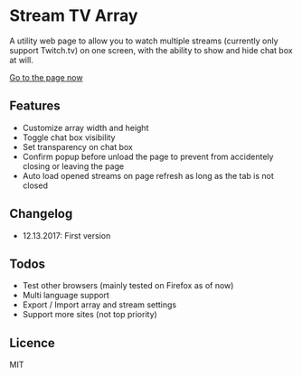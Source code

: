 # Stream TV Array

A utility web page to allow you to watch multiple streams (currently only support Twitch.tv) on one screen, with the ability to show and hide chat box at will.

[Go to the page now](https://fsworld009.github.io/StreamTvArray/)


## Features
- Customize array width and height
- Toggle chat box visibility
- Set transparency on chat box
- Confirm popup before unload the page to prevent from accidentely closing or leaving the page
- Auto load opened streams on page refresh as long as the tab is not closed

## Changelog
- 12.13.2017: First version

## Todos
- Test other browsers (mainly tested on Firefox as of now)
- Multi language support
- Export / Import array and stream settings
- Support more sites (not top priority)

## Licence
MIT
